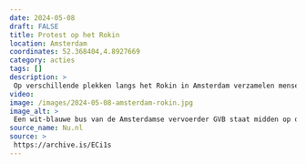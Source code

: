 ```yaml
---
date: 2024-05-08
draft: FALSE
title: Protest op het Rokin
location: Amsterdam
coordinates: 52.368404,4.8927669
category: acties
tags: []
description: > 
 Op verschillende plekken langs het Rokin in Amsterdam verzamelen mensen zich voor de politieafzetting. De GVB-bussen die aankomen om arrestanten af te voeren worden door een groep demonstranten tegengehouden aan het begin van het Rokin. Eén bus wordt onklaar gemaakt. 
video: 
image: /images/2024-05-08-amsterdam-rokin.jpg
image_alt: > 
 Een wit-blauwe bus van de Amsterdamse vervoerder GVB staat midden op de weg stil, met op de voorruit en voorkant verschillende protestboodschappen. Onder meer staat er in grote blauwe stiftletters 'FREE PALESTINE' ('BEVRIJD PALESTINA'), stickers met een Palestijnse vlag erop, en met rode stift de afkorting 'ACAB' ('Alle politieagenten zijn schurken'). Verschillende mensen staan om de bus heen, waarvan sommigen maskers en keffiyeh dragen.
source_name: Nu.nl
source: > 
 https://archive.is/ECi1s
---
```

